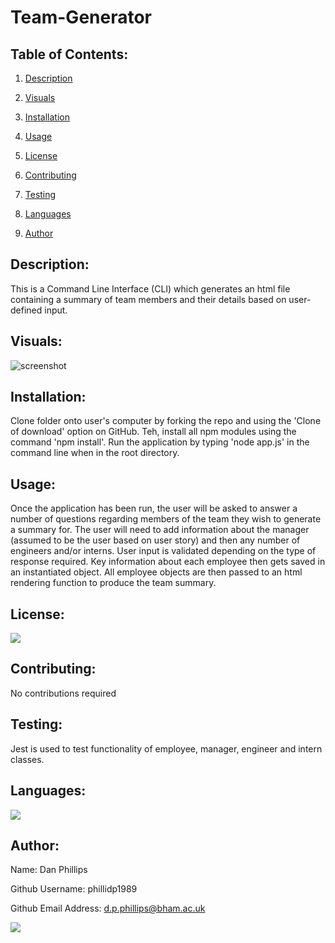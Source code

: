 # Team-Generator

## Table of Contents:

1. [Description](#description)

2. [Visuals](#visuals)

3. [Installation](#installation)

4. [Usage](#usage)

5. [License](#license)

6. [Contributing](#contributing)

7. [Testing](#testing)

8. [Languages](#languages)

 9. [Author](#author)

## Description:
This is a Command Line Interface (CLI) which generates an html file containing a summary of team members and their details based on user-defined input.

## Visuals:
![screenshot](https://github.com/phillidp1989/Team-Generator/blob/master/assets/demo.gif)

## Installation:
Clone folder onto user's computer by forking the repo and using the 'Clone of download' option on GitHub. Teh, install all npm modules using the command 'npm install'. Run the application by typing 'node app.js' in the command line when in the root directory.

## Usage:
Once the application has been run, the user will be asked to answer a number of questions regarding members of the team they wish to generate a summary for. The user will need to add information about the manager (assumed to be the user based on user story) and then any number of engineers and/or interns. User input is validated depending on the type of response required. Key information about each employee then gets saved in an instantiated object. All employee objects are then passed to an html rendering function to produce the team summary.

## License:
<img src="https://img.shields.io/github/license/phillidp1989/Team-Generator?logoColor=%23C2CAE8">

## Contributing:
No contributions required

## Testing:
Jest is used to test functionality of employee, manager, engineer and intern classes.

## Languages:
<img src="https://img.shields.io/github/languages/top/phillidp1989/Team-Generator">

## Author:
Name: Dan Phillips

Github Username: phillidp1989

Github Email Address: d.p.phillips@bham.ac.uk

<img src="https://avatars1.githubusercontent.com/u/61989740?v=4">